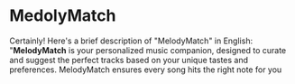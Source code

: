 # MedolyMatch
Certainly! Here's a brief description of "MelodyMatch" in English:  "**MelodyMatch** is your personalized music companion, designed to curate and suggest the perfect tracks based on your unique tastes and preferences. MelodyMatch ensures every song hits the right note for you
